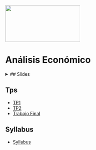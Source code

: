 <a href="url"><img src="https://www.itba.edu.ar/wp-content/uploads/2020/03/Marca-ITBA-Color-ALTA.png" height="115" width="234" ></a>

# Análisis Económico 


<details>
<summary>## Slides</summary>
<br>
* [Bienes Públicos. Externalidades. Análisis Costo-Beneficio](https://docs.google.com/presentation/d/1K1VE8EYizzufOdLAl5ksq9t0BU3rLlQIUJExHNEM69M/edit?usp=sharing)
* [Teoría del Bienestar. Teoría de Impuestos y el problema del Déficit](https://docs.google.com/presentation/d/1Wc7EIntCPPEFmUgRG-gY8tEsR4QOcFdr76Mb-iGBMjU/edit?usp=sharing)
* [Financiamiento y Presupuesto del Estado](https://docs.google.com/presentation/d/1MjTJ1VEhcmgqMrk8FLuKZO3RQpW9P_1SlyT7P8e1_wA/edit?usp=sharing)
* [La mano invisible del mercado y la justificación del estado](https://docs.google.com/presentation/d/1jwQCqrn-0btxhs5hYX3xHCvdizQaWiSoL2wnL2X_7ZI/edit?usp=sharing)
* [Los enfoques políticos contrapuestos de Nozick y Rawls](https://docs.google.com/presentation/d/1iw1nz238eVHVqneS_cKDtwE6fazpNBLjej0WZaN1sHM/edit?usp=sharing)
* [Bienestar y Desarrollo Económico](https://docs.google.com/presentation/d/1cyBwjP1jt7778CHyJXh9IJg6HDNcU6seZspM-a82Rlc/edit?usp=sharing)
* [Teoría de Juegos aplicada al problema del sector público](https://docs.google.com/presentation/d/1Ay0Su3NtaaVzSWhvpgfGlxHV8D-itlmq8Bq_teAe9Bs/edit?usp=sharing)
* [Instituciones](https://docs.google.com/presentation/d/1b-KlxaWKG_fyqiTFKgXOVJIDHnQIzc1fRw0R4wcngSQ/edit?usp=sharing)
</details>

## Tps
* [TP1](https://docs.google.com/document/d/16TNdIcYuCYhzoAvawXzV3FpfvL7eQfvA7JNLTmbuM9Q/edit?usp=sharing)  
* [TP2](https://docs.google.com/document/d/1K3gBqJ49poBDLRHLklRQfW9-G3oU0-afl92DadL4otU/edit?usp=sharing)  
* [Trabajo Final](https://docs.google.com/document/d/1joM39N6gfPlRyUpYhc4Mges8-3NsWe3yIhYfG70JJvI/edit?usp=sharing)


## Syllabus
* [Syllabus](https://github.com/LCaravaggio/AnalisisEconomico/blob/main/Syllabus.pdf)
